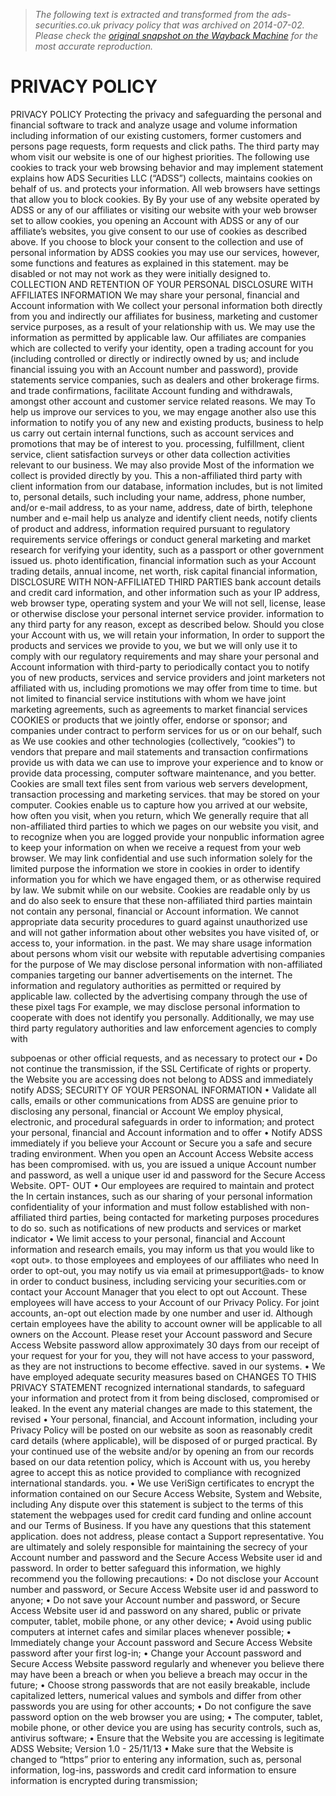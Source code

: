 > *The following text is extracted and transformed from the ads-securities.co.uk privacy policy that was archived on 2014-07-02. Please check the [original snapshot on the Wayback Machine](https://web.archive.org/web/20140702075355id_/http%3A//www.ads-securities.com/sites/default/files/ADS-Securities-Privacy-Policy.pdf) for the most accurate reproduction.*

# PRIVACY POLICY

PRIVACY POLICY
Protecting the privacy and safeguarding the personal and financial           software to track and analyze usage and volume information including
information of our existing customers, former customers and persons          page requests, form requests and click paths. The third party may
whom visit our website is one of our highest priorities. The following       use cookies to track your web browsing behavior and may implement
statement explains how ADS Securities LLC (“ADSS”) collects, maintains       cookies on behalf of us.
and protects your information.
                                                                             All web browsers have settings that allow you to block cookies. By
By your use of any website operated by ADSS or any of our affiliates or      visiting our website with your web browser set to allow cookies, you
opening an Account with ADSS or any of our affiliate’s websites, you give    consent to our use of cookies as described above. If you choose to block
your consent to the collection and use of personal information by ADSS       cookies you may use our services, however, some functions and features
as explained in this statement.                                              may be disabled or not may not work as they were initially designed to.
COLLECTION AND RETENTION OF YOUR PERSONAL                                    DISCLOSURE WITH AFFILIATES
INFORMATION
                                                                             We may share your personal, financial and Account information with
We collect your personal information both directly from you and indirectly   our affiliates for business, marketing and customer service purposes,
as a result of your relationship with us. We may use the information         as permitted by applicable law. Our affiliates are companies which are
collected to verify your identity, open a trading account for you (including controlled or directly or indirectly owned by us; and include financial
issuing you with an Account number and password), provide statements         service companies, such as dealers and other brokerage firms.
and trade confirmations, facilitate Account funding and withdrawals,
amongst other account and customer service related reasons. We may           To help us improve our services to you, we may engage another
also use this information to notify you of any new and existing products,    business to help us carry out certain internal functions, such as account
services and promotions that may be of interest to you.                      processing, fulfillment, client service, client satisfaction surveys or other
                                                                             data collection activities relevant to our business. We may also provide
Most of the information we collect is provided directly by you. This         a non-affiliated third party with client information from our database,
information includes, but is not limited to, personal details, such          including your name, address, phone number, and/or e-mail address, to
as your name, address, date of birth, telephone number and e-mail            help us analyze and identify client needs, notify clients of product and
address, information required pursuant to regulatory requirements            service offerings or conduct general marketing and market research for
verifying your identity, such as a passport or other government issued       us.
photo identification, financial information such as your Account trading
details, annual income, net worth, risk capital financial information,       DISCLOSURE WITH NON-AFFILIATED THIRD PARTIES
bank account details and credit card information, and other information
such as your IP address, web browser type, operating system and your         We will not sell, license, lease or otherwise disclose your personal
internet service provider.                                                   information to any third party for any reason, except as described below.
Should you close your Account with us, we will retain your information,      In order to support the products and services we provide to you, we
but we will only use it to comply with our regulatory requirements and       may share your personal and Account information with third-party
to periodically contact you to notify you of new products, services and      service providers and joint marketers not affiliated with us, including
promotions we may offer from time to time.                                   but not limited to financial service institutions with whom we have joint
                                                                             marketing agreements, such as agreements to market financial services
COOKIES                                                                      or products that we jointly offer, endorse or sponsor; and companies
                                                                             under contract to perform services for us or on our behalf, such as
We use cookies and other technologies (collectively, “cookies”) to           vendors that prepare and mail statements and transaction confirmations
provide us with data we can use to improve your experience and to know       or provide data processing, computer software maintenance, and
you better. Cookies are small text files sent from various web servers       development, transaction processing and marketing services.
that may be stored on your computer. Cookies enable us to capture how
you arrived at our website, how often you visit, when you return, which      We generally require that all non-affiliated third parties to which we
pages on our website you visit, and to recognize when you are logged         provide your nonpublic information agree to keep your information
on when we receive a request from your web browser. We may link              confidential and use such information solely for the limited purpose
the information we store in cookies in order to identify information you     for which we have engaged them, or as otherwise required by law. We
submit while on our website. Cookies are readable only by us and do          also seek to ensure that these non-affiliated third parties maintain
not contain any personal, financial or Account information. We cannot        appropriate data security procedures to guard against unauthorized use
and will not gather information about other websites you have visited        of, or access to, your information.
in the past. We may share usage information about persons whom visit
our website with reputable advertising companies for the purpose of          We may disclose personal information with non-affiliated companies
targeting our banner advertisements on the internet. The information         and regulatory authorities as permitted or required by applicable law.
collected by the advertising company through the use of these pixel tags     For example, we may disclose personal information to cooperate with
does not identify you personally. Additionally, we may use third party       regulatory authorities and law enforcement agencies to comply with


subpoenas or other official requests, and as necessary to protect our        •    Do not continue the transmission, if the SSL Certificate of
rights or property.                                                               the Website you are accessing does not belong to ADSS and
                                                                                  immediately notify ADSS;
SECURITY OF YOUR PERSONAL INFORMATION                                        •    Validate all calls, emails or other communications from ADSS
                                                                                  are genuine prior to disclosing any personal, financial or Account
We employ physical, electronic, and procedural safeguards in order to             information; and
protect your personal, financial and Account information and to offer        •    Notify ADSS immediately if you believe your Account or Secure
you a safe and secure trading environment. When you open an Account               Access Website access has been compromised.
with us, you are issued a unique Account number and password, as well
a unique user id and password for the Secure Access Website.                 OPT- OUT
•    Our employees are required to maintain and protect the                  In certain instances, such as our sharing of your personal information
     confidentiality of your information and must follow established         with non-affiliated third parties, being contacted for marketing purposes
     procedures to do so.                                                    such as notifications of new products and services or market indicator
•    We limit access to your personal, financial and Account information     and research emails, you may inform us that you would like to «opt out».
     to those employees and employees of our affiliates who need             In order to opt-out, you may notify us via email at primesupport@ads-
     to know in order to conduct business, including servicing your          securities.com or contact your Account Manager that you elect to opt out
     Account. These employees will have access to your Account               of our Privacy Policy. For joint accounts, an-opt out election made by one
     number and user id. Although certain employees have the ability to      account owner will be applicable to all owners on the Account. Please
     reset your Account password and Secure Access Website password          allow approximately 30 days from our receipt of your request for your
     for you, they will not have access to your password, as they are not    instructions to become effective.
     saved in our systems.
•    We have employed adequate security measures based on                    CHANGES TO THIS PRIVACY STATEMENT
     recognized international standards, to safeguard your information
     and protect from it from being disclosed, compromised or leaked.        In the event any material changes are made to this statement, the revised
•    Your personal, financial, and Account information, including your       Privacy Policy will be posted on our website as soon as reasonably
     credit card details (where applicable), will be disposed of or purged   practical. By your continued use of the website and/or by opening an
     from our records based on our data retention policy, which is           Account with us, you hereby agree to accept this as notice provided to
     compliance with recognized international standards.                     you.
•    We use VeriSign certificates to encrypt the information contained
     on our Secure Access Website, System and Website, including             Any dispute over this statement is subject to the terms of this statement
     the webpages used for credit card funding and online account            and our Terms of Business. If you have any questions that this statement
     application.                                                            does not address, please contact a Support representative.
You are ultimately and solely responsible for maintaining the secrecy
of your Account number and password and the Secure Access Website
user id and password. In order to better safeguard this information, we
highly recommend you the following precautions:
•    Do not disclose your Account number and password, or Secure
     Access Website user id and password to anyone;
•    Do not save your Account number and password, or Secure Access
     Website user id and password on any shared, public or private
     computer, tablet, mobile phone, or any other device;
•    Avoid using public computers at internet cafes and similar places
     whenever possible;
•    Immediately change your Account password and Secure Access
     Website password after your first log-in;
•    Change your Account password and Secure Access Website
     password regularly and whenever you believe there may have been
     a breach or when you believe a breach may occur in the future;
•    Choose strong passwords that are not easily breakable, include
     capitalized letters, numerical values and symbols and differ from
     other passwords you are using for other accounts;
•    Do not configure the save password option on the web browser you
     are using;
•    The computer, tablet, mobile phone, or other device you are using
     has security controls, such as, antivirus software;
•    Ensure that the Website you are accessing is legitimate ADSS
     Website;
                                                                                                                                                    Version 1.0 - 25/11/13
•    Make sure that the Website is changed to “https” prior to entering
     any information, such as, personal information, log-ins, passwords
     and credit card information to ensure information is encrypted
     during transmission;
